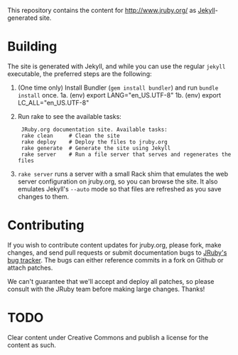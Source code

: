 This repository contains the content for http://www.jruby.org/ as
[Jekyll][]-generated site.

# Building

The site is generated with Jekyll, and while you can use the regular
`jekyll` executable, the preferred steps are the following:

1. (One time only) Install Bundler (`gem install bundler`) and run
   `bundle install` once.
1a. (env) export LANG="en_US.UTF-8"
1b. (env) export LC_ALL="en_US.UTF-8"
2. Run rake to see the available tasks:

        JRuby.org documentation site. Available tasks:
        rake clean     # Clean the site
        rake deploy    # Deploy the files to jruby.org
        rake generate  # Generate the site using Jekyll
        rake server    # Run a file server that serves and regenerates the files

3. `rake server` runs a server with a small Rack shim that emulates
   the web server configuration on jruby.org, so you can browse the site.
   It also emulates Jekyll's `--auto` mode so that files are refreshed
   as you save changes to them.

# Contributing

If you wish to contribute content updates for jruby.org, please fork,
make changes, and send pull requests or submit documentation bugs to
[JRuby's bug tracker][JIRA]. The bugs can either reference commits in
a fork on Github or attach patches.

We can't guarantee that we'll accept and deploy all patches, so please
consult with the JRuby team before making large changes. Thanks!

[Jekyll]: http://wiki.github.com/mojombo/jekyll
[JIRA]: http://jira.codehaus.org/browse/JRUBY

# TODO

Clear content under Creative Commons and publish a license for the
content as such.
